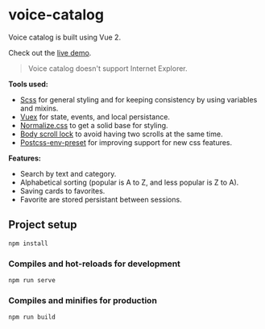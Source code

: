 # voice-catalog

Voice catalog is built using Vue 2.

Check out the [live demo](https://alexandreargm.github.io/voice-catalog/).

>Voice catalog doesn't support Internet Explorer.

**Tools used:**
* [Scss](https://sass-lang.com/) for general styling and for keeping consistency by using variables and mixins.
* [Vuex](https://vuex.vuejs.org/) for state, events, and local persistance.
* [Normalize.css](https://necolas.github.io/normalize.css/) to get a solid base for styling.
* [Body scroll lock](https://github.com/willmcpo/body-scroll-lock) to avoid having two scrolls at the same time.
* [Postcss-env-preset](https://preset-env.cssdb.org/) for improving support for new css features.

**Features:**
* Search by text and category.
* Alphabetical sorting (popular is A to Z, and less popular is Z to A).
* Saving cards to favorites.
* Favorite are stored persistant between sessions.


## Project setup
```
npm install
```

### Compiles and hot-reloads for development
```
npm run serve
```

### Compiles and minifies for production
```
npm run build
```
